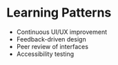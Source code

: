 # Learning Patterns

- Continuous UI/UX improvement
- Feedback-driven design
- Peer review of interfaces
- Accessibility testing
